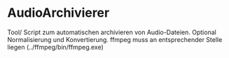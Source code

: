 # AudioArchivierer
Tool/ Script zum automatischen archivieren von Audio-Dateien. Optional Normalisierung und Konvertierung.
ffmpeg muss an entsprechender Stelle liegen (../ffmpeg/bin/ffmpeg.exe) 